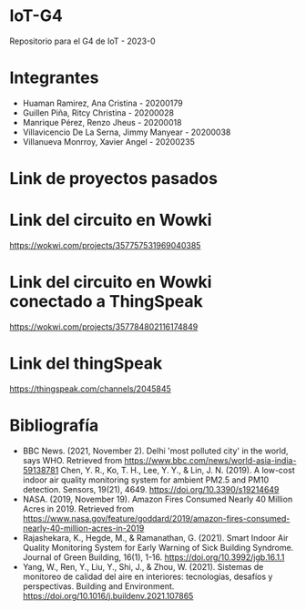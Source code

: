 # IoT-G4
Repositorio para el G4 de IoT - 2023-0

# Integrantes
- Huaman Ramirez, Ana Cristina - 20200179
- Guillen Piña, Ritcy Christina - 20200028
- Manrique Pérez, Renzo Jheus - 20200018
- Villavicencio De La Serna, Jimmy Manyear - 20200038
- Villanueva Monrroy, Xavier Angel - 20200235



# Link de proyectos pasados
# Link del circuito en Wowki
https://wokwi.com/projects/357757531969040385
# Link del circuito en Wowki conectado a ThingSpeak
https://wokwi.com/projects/357784802116174849
# Link del thingSpeak
https://thingspeak.com/channels/2045845



# Bibliografía
- BBC News. (2021, November 2). Delhi 'most polluted city' in the world, says WHO. Retrieved from https://www.bbc.com/news/world-asia-india-59138781
 Chen, Y. R., Ko, T. H., Lee, Y. Y., & Lin, J. N. (2019). A low-cost indoor air quality monitoring system for ambient PM2.5 and PM10 detection. Sensors, 19(21), 4649. https://doi.org/10.3390/s19214649
- NASA. (2019, November 19). Amazon Fires Consumed Nearly 40 Million Acres in 2019. Retrieved from https://www.nasa.gov/feature/goddard/2019/amazon-fires-consumed-nearly-40-million-acres-in-2019
- Rajashekara, K., Hegde, M., & Ramanathan, G. (2021). Smart Indoor Air Quality Monitoring System for Early Warning of Sick Building Syndrome. Journal of Green Building, 16(1), 1-16. https://doi.org/10.3992/jgb.16.1.1 
- Yang, W., Ren, Y., Liu, Y., Shi, J., & Zhou, W. (2021). Sistemas de monitoreo de calidad del aire en interiores: tecnologías, desafíos y perspectivas. Building and Environment. https://doi.org/10.1016/j.buildenv.2021.107865 
